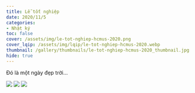 ```yaml
---
title: Lễ tốt nghiệp
date: 2020/11/5
categories:
- Nhật ký
toc: false
cover: /assets/img/le-tot-nghiep-hcmus-2020.png
cover_lqip: /assets/img/lqip/le-tot-nghiep-hcmus-2020.webp
thumbnail: /gallery/thumbnails/le-tot-nghiep-hcmus-2020_thumbnail.jpg
hide: true
---
```

Đó là một ngày đẹp trời...
<!-- more -->
<div class="justified-gallery">

![](https://thiennguyenpro.files.wordpress.com/2021/08/1.jpg?w=1200)
![](https://thiennguyenpro.files.wordpress.com/2021/08/2.jpg?w=1200)
![](https://thiennguyenpro.files.wordpress.com/2021/08/3.jpg?w=1200)

</div>
